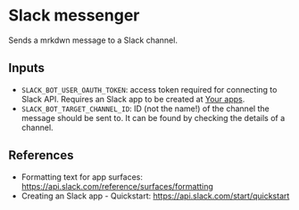 # Slack messenger

Sends a mrkdwn message to a Slack channel.

## Inputs

- `SLACK_BOT_USER_OAUTH_TOKEN`: access token required for connecting to Slack API. Requires an Slack app to be created at [Your apps](https://api.slack.com/apps).
- `SLACK_BOT_TARGET_CHANNEL_ID`: ID (not the name!) of the channel the message should be sent to. It can be found by checking the details of a channel.

## References

- Formatting text for app surfaces: https://api.slack.com/reference/surfaces/formatting
- Creating an Slack app - Quickstart: https://api.slack.com/start/quickstart